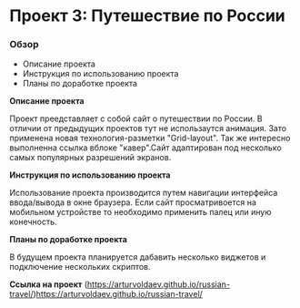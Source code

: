 # Проект 3: Путешествие по России

### Обзор
* Описание проекта
* Инструкция по использованию проекта
* Планы по доработке проекта

**Описание проекта**

Проект преедставляет с собой сайт о путешествии по России. В отличии от предыдущих проектов тут не использаутся анимация.
Зато применена новая технология-разметки "Grid-layout". Так же интересно выполненна ссылка вблоке "кавер".Сайт адаптирован под несколько самых популярных разрешений экранов.

**Инструкция по использованию проекта**

Использование проекта производится путем навигации интерфейса ввода/вывода в окне браузера. Если сайт просматривоется на мобильном устройстве то необходимо применить палец или иную конечность.

**Планы по доработке проекта**

В будущем проекта планируется дабавить несколько виджетов и подключение нескольких скриптов.

**Ссылка на проект**
(https://arturvoldaev.github.io/russian-travel/)https://arturvoldaev.github.io/russian-travel/
